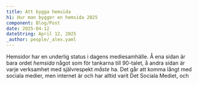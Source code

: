 ```yaml
---
title: Att bygga hemsida
h1: Hur man bygger en hemsida 2025
component: Blog/Post
date: 2025-04-12
dateString: April 12, 2025
_author: people/_alex.yaml
---
```


Hemsidor har en underlig status i dagens mediesamhälle.
Å ena sidan är bara ordet _hemsida_ något som för tankarna till 90-talet,
å andra sidan är varje verksamhet med självrespekt _måste_ ha.
Det går att komma långt med sociala medier, men internet är och har alltid varit
Det Sociala Mediet, och 

